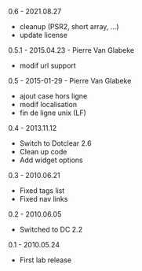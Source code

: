 0.6 - 2021.08.27
- cleanup (PSR2, short array, ...)
- update license

0.5.1 - 2015.04.23 - Pierre Van Glabeke
- modif url support

0.5 - 2015-01-29 - Pierre Van Glabeke
- ajout case hors ligne
- modif localisation
- fin de ligne unix (LF)

0.4 - 2013.11.12
- Switch to Dotclear 2.6
- Clean up code 
- Add widget options

0.3 - 2010.06.21
- Fixed tags list
- Fixed nav links

0.2 - 2010.06.05
- Switched to DC 2.2

0.1 - 2010.05.24
- First lab release